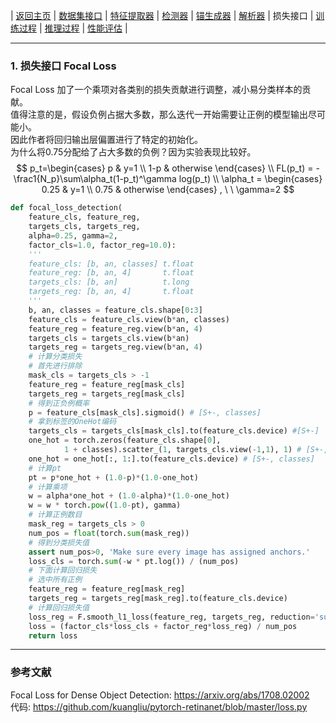 | [返回主页](index.html) | [数据集接口](retinanet_dataset.html) | [特征提取器](retinanet_extractor.html) | [检测器](retinanet_detector.html) | [锚生成器](retinanet_anchors.html) | [解析器](retinanet_encoder.html) | 损失接口 | [训练过程](retinanet_train.html) | [推理过程](retinanet_inference.html) | [性能评估](retinanet_eval.html) |

---



### 1. 损失接口 Focal Loss

Focal Loss 加了一个乘项对各类别的损失贡献进行调整，减小易分类样本的贡献。<br>
值得注意的是，假设负例占据大多数，那么迭代一开始需要让正例的模型输出尽可能小。<br>
因此作者将回归输出层偏置进行了特定的初始化。 <br>为什么将0.75分配给了占大多数的负例？因为实验表现比较好。
$$
p_t=\begin{cases}
p & y=1 \\
1-p & otherwise
\end{cases} \\
FL(p_t) = -\frac1{N_p}\sum\alpha_t(1-p_t)^\gamma log(p_t) \\
\alpha_t = \begin{cases}
0.25 & y=1 \\
0.75 & otherwise
\end{cases} , \ \ \gamma=2
$$

```python
def focal_loss_detection(
    feature_cls, feature_reg, 
    targets_cls, targets_reg,
    alpha=0.25, gamma=2,
    factor_cls=1.0, factor_reg=10.0):
    '''
    feature_cls: [b, an, classes] t.float
    feature_reg: [b, an, 4]       t.float
    targets_cls: [b, an]          t.long
    targets_reg: [b, an, 4]       t.float
    '''
    b, an, classes = feature_cls.shape[0:3]
    feature_cls = feature_cls.view(b*an, classes)
    feature_reg = feature_reg.view(b*an, 4)
    targets_cls = targets_cls.view(b*an)
    targets_reg = targets_reg.view(b*an, 4)
    # 计算分类损失
    # 首先进行排除
    mask_cls = targets_cls > -1
    feature_reg = feature_reg[mask_cls]
    targets_reg = targets_reg[mask_cls]
    # 得到正负例概率
    p = feature_cls[mask_cls].sigmoid() # [S+-, classes]
    # 拿到标签的OneHot编码
    targets_cls = targets_cls[mask_cls].to(feature_cls.device) #[S+-]
    one_hot = torch.zeros(feature_cls.shape[0], 
    		1 + classes).scatter_(1, targets_cls.view(-1,1), 1) # [S+-, 1+classes]
    one_hot = one_hot[:, 1:].to(feature_cls.device) # [S+-, classes]
    # 计算pt
    pt = p*one_hot + (1.0-p)*(1.0-one_hot)
    # 计算乘项
    w = alpha*one_hot + (1.0-alpha)*(1.0-one_hot)
    w = w * torch.pow((1.0-pt), gamma)
    # 计算正例数目
    mask_reg = targets_cls > 0
    num_pos = float(torch.sum(mask_reg))
    # 得到分类损失值
    assert num_pos>0, 'Make sure every image has assigned anchors.'
    loss_cls = torch.sum(-w * pt.log()) / (num_pos)
    # 下面计算回归损失
    # 选中所有正例
    feature_reg = feature_reg[mask_reg]
    targets_reg = targets_reg[mask_reg].to(feature_cls.device)
    # 计算回归损失值
    loss_reg = F.smooth_l1_loss(feature_reg, targets_reg, reduction='sum')
    loss = (factor_cls*loss_cls + factor_reg*loss_reg) / num_pos
    return loss
```





---

### 参考文献

Focal Loss for Dense Object Detection: https://arxiv.org/abs/1708.02002 <br>
代码: https://github.com/kuangliu/pytorch-retinanet/blob/master/loss.py

